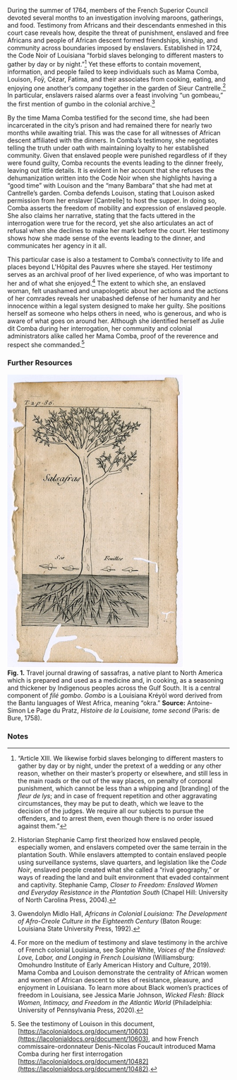 During the summer of 1764, members of the French Superior Council devoted several months to an investigation involving maroons, gatherings, and food. Testimony from Africans and their descendants enmeshed in this court case reveals how, despite the threat of punishment, enslaved and free Africans and people of African descent formed friendships, kinship, and community across boundaries imposed by enslavers. Established in 1724, the Code Noir of Louisiana “forbid slaves belonging to different masters to gather by day or by night.”[^i] Yet these efforts to contain movement, information, and people failed to keep individuals such as Mama Comba, Louison, Foÿ, Cézar, Fatima, and their associates from cooking, eating, and enjoying one another’s company together in the garden of Sieur Cantrelle.[^ii] In particular, enslavers raised alarms over a feast involving “un gombeau,” the first mention of gumbo in the colonial archive.[^iii]  

By the time Mama Comba testified for the second time, she had been incarcerated in the city’s prison and had remained there for nearly two months while awaiting trial. This was the case for all witnesses of African descent affiliated with the dinners. In Comba’s testimony, she negotiates telling the truth under oath with maintaining loyalty to her established community. Given that enslaved people were punished regardless of if they were found guilty, Comba recounts the events leading to the dinner freely, leaving out little details. It is evident in her account that she refuses the dehumanization written into the Code Noir when she highlights having a “good time” with Louison and the “many Bambara” that she had met at Cantrelle’s garden. Comba defends Louison, stating that Louison asked permission from her enslaver [Cantrelle] to host the supper. In doing so, Comba asserts the freedom of mobility and expression of enslaved people. She also claims her narrative, stating that the facts uttered in the interrogation were true for the record, yet she also articulates an act of refusal when she declines to make her mark before the court. Her testimony shows how she made sense of the events leading to the dinner, and communicates her agency in it all.  

This particular case is also a testament to Comba’s connectivity to life and places beyond L'Hôpital des Pauvres where she stayed. Her testimony serves as an archival proof of her lived experience, of who was important to her and of what she enjoyed.[^iv] The extent to which she, an enslaved woman, felt unashamed and unapologetic about her actions and the actions of her comrades reveals her unabashed defense of her humanity and her innocence within a legal system designed to make her guilty. She positions herself as someone who helps others in need, who is generous, and who is aware of what goes on around her. Although she identified herself as Julie dit Comba during her interrogation, her community and colonial administrators alike called her Mama Comba, proof of the reverence and respect she commanded.[^v]  
  
### Further Resources

![Image of a labeled Sassafras tree on the page from du Pratz's Histoire de la Louisiana](/objects/s001-01.jpg)  
**Fig. 1.** Travel journal drawing of sassafras, a native plant to North America which is prepared and used as a medicine and, in cooking, as a seasoning and thickener by Indigenous peoples across the Gulf South. It is a central component of *filé gombo*. *Gombo* is a Louisiana Kréyòl word derived from the Bantu languages of West Africa, meaning “okra.”  **Source:** Antoine-Simon Le Page du Pratz, *Histoire de la Louisiane, tome second* (Paris: de Bure, 1758). 
  
### Notes  
  
[^i]: “Article XIII. We likewise forbid slaves belonging to different masters to gather by day or by night, under the pretext of a wedding or any other reason, whether on their master’s property or elsewhere, and still less in the main roads or the out of the way places, on penalty of corporal punishment, which cannot be less than a whipping and [branding] of the *fleur de lys*; and in case of frequent repetition and other aggravating circumstances, they may be put to death, which we leave to the decision of the judges. We require all our subjects to pursue the offenders, and to arrest them, even though there is no order issued against them.”  

[^ii]: Historian Stephanie Camp first theorized how enslaved people, especially women, and enslavers competed over the same terrain in the plantation South. While enslavers attempted to contain enslaved people using surveillance systems, slave quarters, and legislation like the *Code Noir*, enslaved people created what she called a “rival geography,” or ways of reading the land and built environment that evaded containment and captivity. Stephanie Camp, *Closer to Freedom: Enslaved Women and Everyday Resistance in the Plantation South* (Chapel Hill: University of North Carolina Press, 2004).  
  
[^iii]: Gwendolyn Midlo Hall, *Africans in Colonial Louisiana: The Development of Afro-Creole Culture in the Eighteenth Century* (Baton Rouge: Louisiana State University Press, 1992).  
  
[^iv]: For more on the medium of testimony and slave testimony in the archive of French colonial Louisiana, see Sophie White, *Voices of the Enslaved: Love, Labor, and Longing in French Louisiana* (Williamsburg: Omohundro Institute of Early American History and Culture, 2019). Mama Comba and Louison demonstrate the centrality of African women and women of African descent to sites of resistance, pleasure, and enjoyment in Louisiana. To learn more about Black women’s practices of freedom in Louisiana, see Jessica Marie Johnson, *Wicked Flesh: Black Women, Intimacy, and Freedom in the Atlantic World* (Philadelphia: University of Pennsylvania Press, 2020). 

[^v]: See the testimony of Louison in this document, [https://lacolonialdocs.org/document/10603](https://lacolonialdocs.org/document/10603), and how French commissaire-ordonnateur Denis-Nicolas Foucault introduced Mama Comba during her first interrogation [https://lacolonialdocs.org/document/10482](https://lacolonialdocs.org/document/10482).  
  
